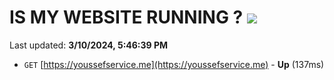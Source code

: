 # IS MY WEBSITE RUNNING ? [![](https://img.shields.io/static/v1?label=Sponsor&message=%E2%9D%A4&logo=GitHub&color=%23fe8e86)](https://github.com/sponsors/<username>)

Last updated: **3/10/2024, 5:46:39 PM**

- `GET` [https://youssefservice.me](https://youssefservice.me) - **Up** (137ms)
